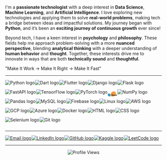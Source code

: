 I'm a **passionate technologist** with a deep interest in **Data Science**, **Machine Learning**, and **Artificial Intelligence**. I love exploring new technologies and applying them to solve **real-world problems**, making tech a bridge between ideas and impactful solutions. My journey began with **Python**, and it’s been an **exciting journey of continuous growth** ever since!
 
Beyond tech, I have a keen interest in **psychology** and **philosophy**. These fields help me approach problem-solving with a more **nuanced perspective**, blending **analytical thinking** with a deeper understanding of **human behavior** and **thought**. Together, these interests drive me to innovate in ways that are both **technically sound** and **thoughtful**.

"Make It Work -> Make It Right -> Make It Fast"

---

<div align="center" style="display: flex; flex-wrap: wrap;">
  <img src="https://skillicons.dev/icons?i=py" height="30" alt="Python logo" />
  <img width="1" />
  <img src="https://skillicons.dev/icons?i=dart" height="30" alt="Dart logo" />
  <img width="1" />
  <img src="https://skillicons.dev/icons?i=flutter" height="30" alt="Flutter logo" />
  <img width="1" />
  <img src="https://skillicons.dev/icons?i=django" height="30" alt="Django logo" />
  <img width="1" />
  <img src="https://skillicons.dev/icons?i=flask" height="30" alt="Flask logo" />
  <img width="1" />
  <img src="https://skillicons.dev/icons?i=fastapi" height="30" alt="FastAPI logo" />
  <img width="1" />
  <img src="https://skillicons.dev/icons?i=tensorflow" height="30" alt="TensorFlow logo" />
  <img width="1" />
  <img src="https://skillicons.dev/icons?i=pytorch" height="30" alt="PyTorch logo" />
  <img width="1" />
  <img src="https://github.com/devicons/devicon/blob/master/icons/scikitlearn/scikitlearn-original.svg" height="30" alt="Scikit-learn logo" />
  <img width="1" />
  <img src="https://cdn.jsdelivr.net/gh/devicons/devicon/icons/numpy/numpy-original.svg" height="30" alt="NumPy logo" />
  <img width="1" />
  <img src="https://cdn.jsdelivr.net/gh/devicons/devicon/icons/pandas/pandas-original.svg" height="30" alt="Pandas logo" />
  <img width="1" />
  <img src="https://skillicons.dev/icons?i=mysql" height="30" alt="MySQL logo" />
  <img width="1" />
  <img src="https://skillicons.dev/icons?i=firebase" height="30" alt="Firebase logo" />
  <img width="1" />
  <img src="https://skillicons.dev/icons?i=linux" height="30" alt="Linux logo" />
  <img width="1" />
  <img src="https://skillicons.dev/icons?i=aws" height="30" alt="AWS logo" />
  <img width="1" />
  <img src="https://skillicons.dev/icons?i=gcp" height="30" alt="GCP logo" />
  <img width="1" />
  <img src="https://skillicons.dev/icons?i=azure" height="30" alt="Azure logo" />
  <img width="1" />
  <img src="https://skillicons.dev/icons?i=docker" height="30" alt="Docker logo" />
  <img width="1" />
  <img src="https://skillicons.dev/icons?i=html" height="30" alt="HTML logo" />
  <img width="1" />
  <img src="https://skillicons.dev/icons?i=css" height="30" alt="CSS logo" />
  <img width="1" />
  <img src="https://skillicons.dev/icons?i=selenium" height="30" alt="Selenium logo" />
  <img width="1" />
  <img src="https://skillicons.dev/icons?i=git" height="30" alt="Git logo" />
</div>

---

<div align="center" style="display: flex; flex-wrap: wrap;">
  <a href="mailto:choubey.anubhav253@gmail.com">
    <img src="https://skillicons.dev/icons?i=gmail" height="30" alt="Email logo" />
  </a>
  <img width="1" />
  <a href="https://www.linkedin.com/in/anubhav-choubey/">
    <img src="https://skillicons.dev/icons?i=linkedin" height="30" alt="LinkedIn logo" />
  </a>
  <img width="1" />
  <a href="https://github.com/LazyyVenom">
    <img src="https://skillicons.dev/icons?i=github" height="30" alt="GitHub logo" />
  </a>
  <img width="1" />
  <a href="https://www.kaggle.com/choubeyanubhav">
    <img src="https://cdn.jsdelivr.net/gh/devicons/devicon/icons/kaggle/kaggle-original.svg" height="28" alt="Kaggle logo" />
  </a>
  <img width="1" />
  <a href="https://leetcode.com/u/lazyvenom/">
    <img src="https://commons.wikimedia.org/wiki/Special:FilePath/LeetCode_Logo_1.png" height="30" alt="LeetCode logo" />
  </a> 
</div>

---

<div align="center"> <img src="https://komarev.com/ghpvc/?username=LazyyVenom" alt="Profile Views" /> </div>
